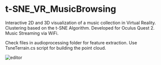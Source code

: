 # t-SNE_VR_MusicBrowsing

Interactive 2D and 3D visualization of a music collection in Virtual Reality. Clustering based on the t-SNE Algorithm. Developed for Oculus Quest 2. Music Streaming via WiFi.

Check files in audioprocessing folder for feature extraction. Use TsneTerrain.cs script for building the point cloud.

![editor](https://user-images.githubusercontent.com/43093891/190410746-1c0a278f-1ee3-4936-8436-ce4608ccddec.png)

